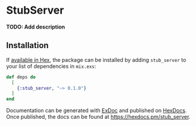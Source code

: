 # StubServer

**TODO: Add description**

## Installation

If [available in Hex](https://hex.pm/docs/publish), the package can be installed
by adding `stub_server` to your list of dependencies in `mix.exs`:

```elixir
def deps do
  [
    {:stub_server, "~> 0.1.0"}
  ]
end
```

Documentation can be generated with [ExDoc](https://github.com/elixir-lang/ex_doc)
and published on [HexDocs](https://hexdocs.pm). Once published, the docs can
be found at <https://hexdocs.pm/stub_server>.

